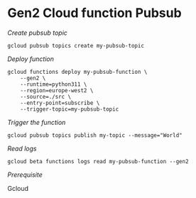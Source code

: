 # Gen2 Cloud function Pubsub

*Create pubsub topic*
```shell
gcloud pubsub topics create my-pubsub-topic
```

*Deploy function*

```shell
gcloud functions deploy my-pubsub-function \
    --gen2 \
    --runtime=python311 \
    --region=europe-west2 \
    --source=./src \
    --entry-point=subscribe \
    --trigger-topic=my-pubsub-topic
```

*Trigger the function*
```shell
gcloud pubsub topics publish my-topic --message="World"

```

*Read logs*

```shell
gcloud beta functions logs read my-pubsub-function --gen2
```

*Prerequisite*

Gcloud

